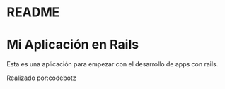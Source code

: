 # README
# Mi Aplicación en Rails

Esta es una aplicación para empezar con el desarrollo de apps con rails.

Realizado por:codebotz